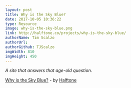 ```yaml
---
layout: post
title: Why is the Sky Blue?
date: 2017-10-05 10:36:22
type: Resource
image: why-is-the-sky-blue.png
link: http://halftone.co/projects/why-is-the-sky-blue/
authorName: Tim Scalzo
authorUrl: 
authorGithub: TJScalzo
imgWidth: 810
imgHeight: 450
---
```


_A site that answers that age-old question._



[Why is the Sky Blue?](http://halftone.co/projects/why-is-the-sky-blue/) - by [Halftone](http://halftone.co)
